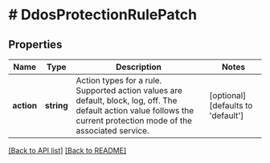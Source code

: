 # # DdosProtectionRulePatch

## Properties

Name | Type | Description | Notes
------------ | ------------- | ------------- | -------------
**action** | **string** | Action types for a rule. Supported action values are default, block, log, off. The default action value follows the current protection mode of the associated service. | [optional]  [defaults to 'default']


[[Back to API list]](../../README.md#endpoints) [[Back to README]](../../README.md)
